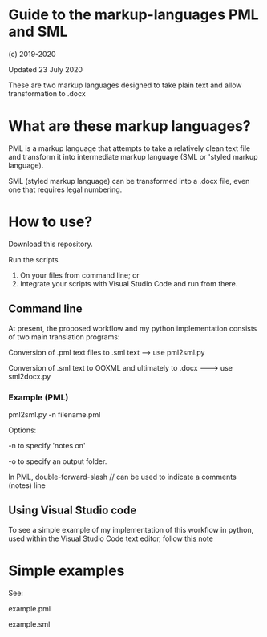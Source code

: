 # Guide to the markup-languages PML and SML

(c) 2019-2020

Updated 23 July 2020

These are two markup languages designed to take plain text and allow transformation to .docx

# What are these markup languages?

PML is a markup language that attempts to take a relatively clean text file and transform it into intermediate markup language (SML or 'styled markup language).

SML (styled markup language) can be transformed into a .docx file, even one that requires legal numbering.

# How to use?

Download this repository.

Run the scripts 
1. On your files from command line; or
2. Integrate your scripts with Visual Studio Code and run from there.

## Command line

At present, the proposed workflow and my python implementation consists of two main translation programs:

Conversion of .pml text files to .sml text --> use pml2sml.py

Conversion of .sml text to OOXML and ultimately to .docx ---> use sml2docx.py

### Example (PML)

pml2sml.py -n filename.pml

Options:

-n to specify 'notes on'

-o to specify an output folder.

In PML, double-forward-slash // can be used to indicate a comments (notes) line 

## Using Visual Studio code

To see a simple example of my implementation of this workflow in python, used within the Visual Studio Code text editor, follow [this note](/Demo/HowTo_PMLparser.md)

# Simple examples

See:

example.pml

example.sml


